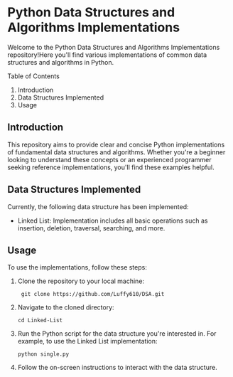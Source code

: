# Python Data Structures and Algorithms Implementations
Welcome to the Python Data Structures and Algorithms Implementations repository!Here you'll find various implementations of common data structures and algorithms in Python.

Table of Contents
1. Introduction
2. Data Structures Implemented
3. Usage

## Introduction
This repository aims to provide clear and concise Python implementations of fundamental data structures and algorithms. Whether you're a beginner looking to understand these concepts or an experienced programmer seeking reference implementations, you'll find these examples helpful.

## Data Structures Implemented
Currently, the following data structure has been implemented:

- Linked List: Implementation includes all basic operations such as insertion, deletion, traversal, searching, and more.
## Usage
To use the implementations, follow these steps:

1. Clone the repository to your local machine:

        git clone https://github.com/Luffy610/DSA.git
2. Navigate to the cloned directory:

       cd Linked-List
3. Run the Python script for the data structure you're interested in. For example, to use the Linked List implementation:

       python single.py
4. Follow the on-screen instructions to interact with the data structure.
